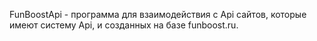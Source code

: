 FunBoostApi - программа для взаимодействия с Api сайтов, которые имеют систему Api, и созданных на базе funboost.ru.
